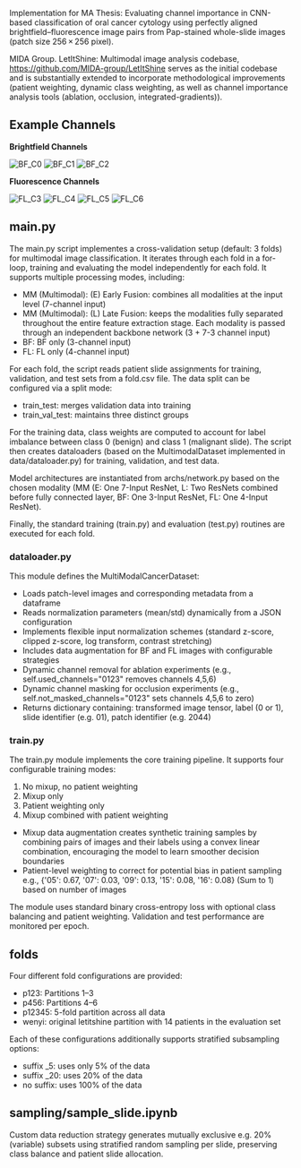 Implementation for MA Thesis: Evaluating channel importance in CNN-based classification of oral cancer cytology using perfectly aligned brightfield–fluorescence image pairs from Pap-stained whole-slide images (patch size 256 × 256 pixel).

MIDA Group. LetItShine: Multimodal image analysis codebase, https://github.com/MIDA-group/LetItShine serves as the initial codebase and is substantially extended to incorporate methodological improvements (patient weighting, dynamic class weighting, as well as channel importance analysis tools (ablation, occlusion, integrated-gradients)).

## Example Channels

**Brightfield Channels**

![BF_C0](images/BF_C0.png)
![BF_C1](images/BF_C1.png)
![BF_C2](images/BF_C2.png)

**Fluorescence Channels**

![FL_C3](images/FL_C3.png)
![FL_C4](images/FL_C4.png)
![FL_C5](images/FL_C5.png)
![FL_C6](images/FL_C6.png)


## main.py
The main.py script implementes a cross-validation setup (default: 3 folds) for multimodal image classification. It iterates through each fold in a for-loop, training and evaluating the model independently for each fold. It supports multiple processing modes, including:
- MM (Multimodal): (E) Early Fusion: combines all modalities at the input level (7-channel input)
- MM (Multimodal): (L) Late Fusion: keeps the modalities fully separated throughout the entire feature extraction stage. Each modality is passed through an independent backbone network (3 + 7-3 channel input)
- BF: BF only (3-channel input)
- FL: FL only (4-channel input)

For each fold, the script reads patient slide assignments for training, validation, and test sets from a fold.csv file. The data split can be configured via a split mode:
- train_test: merges validation data into training
- train_val_test: maintains three distinct groups

For the training data, class weights are computed to account for label imbalance between class 0 (benign) and class 1 (malignant slide). The script then creates dataloaders (based on the MultimodalDataset implemented in data/dataloader.py) for training, validation, and test data.

Model architectures are instantiated from archs/network.py based on the chosen modality (MM (E: One 7-Input ResNet, L: Two ResNets combined before fully connected layer, BF: One 3-Input ResNet, FL: One 4-Input ResNet).

Finally, the standard training (train.py) and evaluation (test.py) routines are executed for each fold.

### dataloader.py
This module defines the MultiModalCancerDataset:
- Loads patch-level images and corresponding metadata from a dataframe
- Reads normalization parameters (mean/std) dynamically from a JSON configuration
- Implements flexible input normalization schemes (standard z-score, clipped z-score, log transform, contrast stretching)
- Includes data augmentation for BF and FL images with configurable strategies
- Dynamic channel removal for ablation experiments (e.g., self.used_channels="0123" removes channels 4,5,6)
- Dynamic channel masking for occlusion experiments (e.g., self.not_masked_channels="0123" sets channels 4,5,6 to zero)
- Returns dictionary containing: transformed image tensor, label (0 or 1), slide identifier (e.g. 01), patch identifier (e.g. 2044)

### train.py
The train.py module implements the core training pipeline. It supports four configurable training modes:
  1) No mixup, no patient weighting
  2) Mixup only 
  3) Patient weighting only
  4) Mixup combined with patient weighting
- Mixup data augmentation creates synthetic training samples by combining pairs of images and their labels using a convex linear combination, encouraging the model to learn smoother decision boundaries
- Patient-level weighting to correct for potential bias in patient sampling e.g., {'05': 0.67, '07': 0.03, '09': 0.13, '15': 0.08, '16': 0.08} (Sum to 1) based on number of images

The module uses standard binary cross-entropy loss with optional class balancing and patient weighting. Validation and test performance are monitored per epoch.

## folds
Four different fold configurations are provided:
- p123: Partitions 1–3
- p456: Partitions 4–6
- p12345: 5-fold partition across all data
- wenyi: original letitshine partition with 14 patients in the evaluation set

Each of these configurations additionally supports stratified subsampling options:

- suffix _5: uses only 5% of the data
- suffix _20: uses 20% of the data
- no suffix: uses 100% of the data

## sampling/sample_slide.ipynb
Custom data reduction strategy generates mutually exclusive e.g. 20% (variable) subsets using stratified random sampling per slide, preserving class balance and patient slide allocation. 


